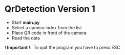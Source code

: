 # QrDetection Version 1

- Start **main.py**
- Select a camera index from the list
- Place QR code in front of the camera
- Read the data

**! Important !** : To quit the program you have to press ESC

